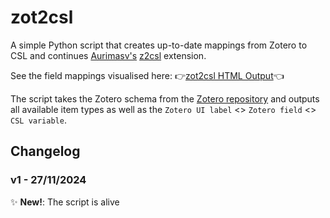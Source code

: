 # zot2csl
A simple Python script that  creates up-to-date mappings from Zotero to CSL and continues [Aurimasv's](https://github.com/aurimasv/) [z2csl](https://github.com/aurimasv/z2csl) extension.

See the field mappings visualised here:
👉[zot2csl HTML Output](https://pobrien333.github.io/zot2csl/)👈

The script takes the Zotero schema from the [Zotero repository](https://github.com/zotero/zotero-schema/blob/master/schema.json) and outputs all available item types as well as the `Zotero UI label` <> `Zotero field` <> `CSL variable`.

## Changelog
### v1 - 27/11/2024
 ✨ **New!**: The script is alive
